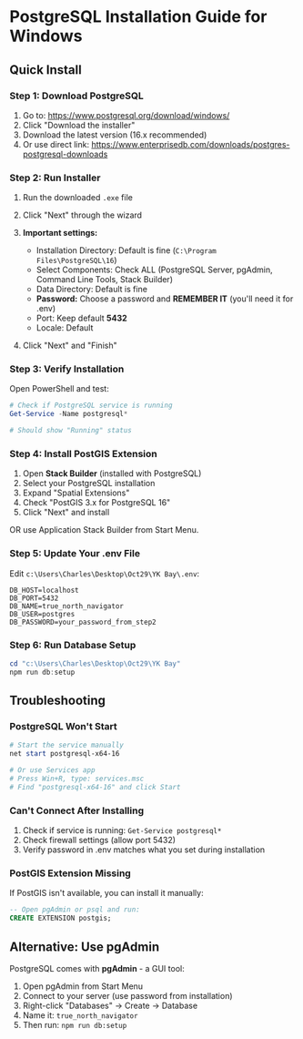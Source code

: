 # PostgreSQL Installation Guide for Windows

## Quick Install

### Step 1: Download PostgreSQL

1. Go to: https://www.postgresql.org/download/windows/
2. Click "Download the installer"
3. Download the latest version (16.x recommended)
4. Or use direct link: https://www.enterprisedb.com/downloads/postgres-postgresql-downloads

### Step 2: Run Installer

1. Run the downloaded `.exe` file
2. Click "Next" through the wizard
3. **Important settings:**
   - Installation Directory: Default is fine (`C:\Program Files\PostgreSQL\16`)
   - Select Components: Check ALL (PostgreSQL Server, pgAdmin, Command Line Tools, Stack Builder)
   - Data Directory: Default is fine
   - **Password:** Choose a password and **REMEMBER IT** (you'll need it for .env)
   - Port: Keep default **5432**
   - Locale: Default

4. Click "Next" and "Finish"

### Step 3: Verify Installation

Open PowerShell and test:

```powershell
# Check if PostgreSQL service is running
Get-Service -Name postgresql*

# Should show "Running" status
```

### Step 4: Install PostGIS Extension

1. Open **Stack Builder** (installed with PostgreSQL)
2. Select your PostgreSQL installation
3. Expand "Spatial Extensions"
4. Check "PostGIS 3.x for PostgreSQL 16"
5. Click "Next" and install

OR use Application Stack Builder from Start Menu.

### Step 5: Update Your .env File

Edit `c:\Users\Charles\Desktop\Oct29\YK Bay\.env`:

```env
DB_HOST=localhost
DB_PORT=5432
DB_NAME=true_north_navigator
DB_USER=postgres
DB_PASSWORD=your_password_from_step2
```

### Step 6: Run Database Setup

```powershell
cd "c:\Users\Charles\Desktop\Oct29\YK Bay"
npm run db:setup
```

## Troubleshooting

### PostgreSQL Won't Start

```powershell
# Start the service manually
net start postgresql-x64-16

# Or use Services app
# Press Win+R, type: services.msc
# Find "postgresql-x64-16" and click Start
```

### Can't Connect After Installing

1. Check if service is running: `Get-Service postgresql*`
2. Check firewall settings (allow port 5432)
3. Verify password in .env matches what you set during installation

### PostGIS Extension Missing

If PostGIS isn't available, you can install it manually:

```sql
-- Open pgAdmin or psql and run:
CREATE EXTENSION postgis;
```

## Alternative: Use pgAdmin

PostgreSQL comes with **pgAdmin** - a GUI tool:

1. Open pgAdmin from Start Menu
2. Connect to your server (use password from installation)
3. Right-click "Databases" → Create → Database
4. Name it: `true_north_navigator`
5. Then run: `npm run db:setup`
